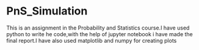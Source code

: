 # PnS_Simulation
This is an assignment in the Probability and Statistics course.I have used python to write he code,with the help of jupyter notebook i have made the final report.I have also used matplotlib and numpy for creating plots 
